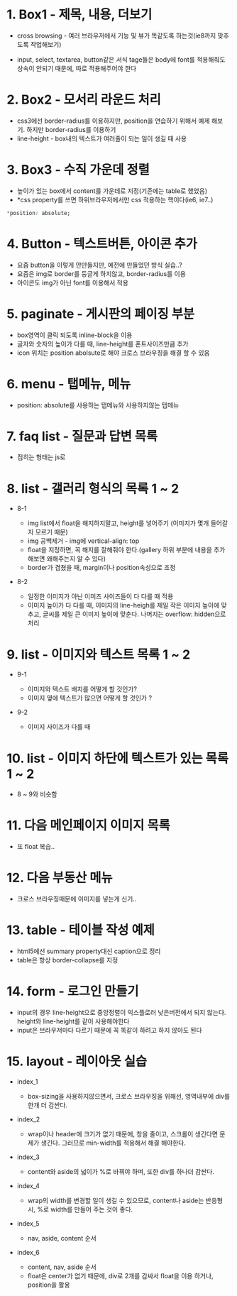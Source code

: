 # 1. Box1 - 제목, 내용, 더보기

* cross browsing - 여러 브라우저에서 기능 및 뷰가 똑같도록 하는것(ie8까지 맞추도록 작업해보기)

* input, select, textarea, button같은 서식 tage들은 body에 font를 적용해줘도 상속이 안되기 때문에, 따로 적용해주어야 한다

# 2. Box2 - 모서리 라운드 처리
* css3에선 border-radius를 이용하지만, position을 연습하기 위해서 예제 해보기. 하지만 border-radius를 이용하기
* line-height - box내의 텍스트가 여러줄이 되는 일이 생길 때 사용

# 3. Box3 - 수직 가운데 정렬
* 높이가 있는 box에서 content를 가운데로 지정(기존에는 table로 했었음)
* &#42;css property를 쓰면 하위브라우저에서만 css 적용하는 핵이다(ie6, ie7..)
```css
*position: absolute;
```

# 4. Button - 텍스트버튼, 아이콘 추가
* 요즘 button을 이렇게 안만들지만, 예전에 만들었던 방식 실습..?
* 요즘은 img로 border를 둥글게 하지않고, border-radius를 이용
* 아이콘도 img가 아닌 font를 이용해서 적용

# 5. paginate - 게시판의 페이징 부분
* box영역이 클릭 되도록 inline-block을 이용
* 글자와 숫자의 높이가 다를 때, line-height를 폰트사이즈만큼 추가
* icon 위치는 position abolsute로 해야 크로스 브라우징을 해결 할 수 있음

# 6. menu - 탭메뉴, 메뉴
* position: absolute를 사용하는 탭메뉴와 사용하지않는 탭메뉴

# 7. faq list - 질문과 답변 목록
* 접히는 형태는 js로

# 8. list - 갤러리 형식의 목록 1 ~ 2
* 8-1
  * img list에서 float을 해지하지말고, height를 넣어주기 (이미지가 몇개 들어갈지 모르기 때문)
  * img 공백제거 - img에 vertical-align: top
  * float을 지정하면, 꼭 해지를 잘해줘야 한다.(gallery 하위 부분에 내용을 추가해보면 왜해주는지 알 수 있다)
  * border가 겹쳤을 때, margin이나 position속성으로 조정

* 8-2
  * 일정한 이미지가 아닌 이미즈 사이즈들이 다 다를 때 적용
  * 이미지 높이가 다 다를 때, 이미지의 line-heigh를 제일 작은 이미지 높이에 맞추고, 글씨를 제일 큰 이미지 높이에 맞춘다. 나머지는 overflow: hidden으로 처리

# 9. list - 이미지와 텍스트 목록 1 ~ 2
* 9-1
  * 이미지와 텍스트 배치를 어떻게 할 것인가?
  * 이미지 옆에 텍스트가 많으면 어떻게 할 것인가 ?

* 9-2
  * 이미지 사이즈가 다를 때

# 10. list - 이미지 하단에 텍스트가 있는 목록 1 ~ 2
* 8 ~ 9와 비슷함

# 11. 다음 메인페이지 이미지 목록
* 또 float 복습..

# 12. 다음 부동산 메뉴
* 크로스 브라우징때문에 이미지를 넣는게 신기..

# 13. table - 테이블 작성 예제
* html5에선 summary property대신 caption으로 정리
* table은 항상 border-collapse를 지정

# 14. form - 로그인 만들기
* input의 경우 line-height으로 중앙정렬이 익스플로러 낮은버전에서 되지 않는다. height와 line-height를 같이 사용해야한다
* input은 브라우저마다 다르기 때문에 꼭 똑같이 하려고 하지 않아도 된다

# 15. layout - 레이아웃 실습
* index_1
  * box-sizing을 사용하지않으면서, 크로스 브라우징을 위해선, 영역내부에 div를 한개 더 감싼다.

* index_2
  * wrap이나 header에 크기가 없기 때문에, 창을 줄이고, 스크롤이 생긴다면 문제가 생긴다. 그러므로 min-width를 적용해서 해결 해야한다.

* index_3
  * content와 aside의 넓이가 %로 바꿔야 하며, 또한 div를 하나더 감싼다.

* index_4
  * wrap의 width를 변경할 일이 생길 수 있으므로, content나 aside는 반응형 시, %로 width를 만들어 주는 것이 좋다.

* index_5
  * nav, aside, content 순서

* index_6
  * content, nav, aside 순서
  * float은 center가 없기 때문에, div로 2개를 감싸서 float을 이용 하거나, position을 활용
